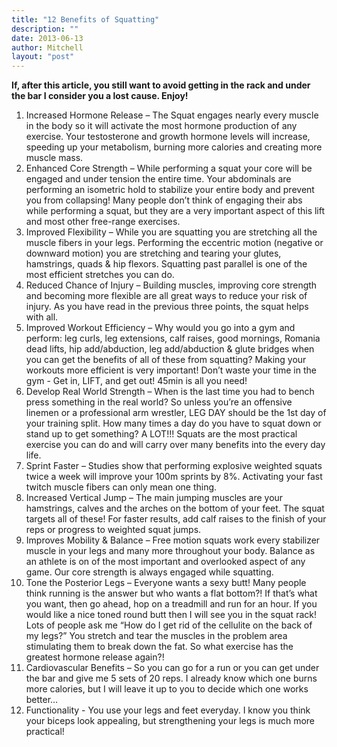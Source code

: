 ```yaml
---
title: "12 Benefits of Squatting"
description: ""
date: 2013-06-13
author: Mitchell
layout: "post"
---
```


**If, after this article, you still want to avoid getting in the rack and under the bar I consider you a lost cause. Enjoy!**

1. Increased Hormone Release – The Squat engages nearly every muscle in the body so it will activate the most hormone production of any exercise. Your testosterone and growth hormone levels will increase, speeding up your metabolism, burning more calories and creating more muscle mass.
2. Enhanced Core Strength – While performing a squat your core will be engaged and under tension the entire time. Your abdominals are performing an isometric hold to stabilize your entire body and prevent you from collapsing! Many people don’t think of engaging their abs while performing a squat, but they are a very important aspect of this lift and most other free-range exercises.
3. Improved Flexibility – While you are squatting you are stretching all the muscle fibers in your legs. Performing the eccentric motion (negative or downward motion) you are stretching and tearing your glutes, hamstrings, quads & hip flexors. Squatting past parallel is one of the most efficient stretches you can do.
4. Reduced Chance of Injury – Building muscles, improving core strength and becoming more flexible are all great ways to reduce your risk of injury. As you have read in the previous three points, the squat helps with all.
5. Improved Workout Efficiency – Why would you go into a gym and perform: leg curls, leg extensions, calf raises, good mornings, Romania dead lifts, hip add/abduction, leg add/abduction & glute bridges when you can get the benefits of all of these from squatting? Making your workouts more efficient is very important! Don’t waste your time in the gym - Get in, LIFT, and get out! 45min is all you need!
6. Develop Real World Strength – When is the last time you had to bench press something in the real world? So unless you’re an offensive linemen or a professional arm wrestler, LEG DAY should be the 1st day of your training split. How many times a day do you have to squat down or stand up to get something? A LOT!!! Squats are the most practical exercise you can do and will carry over many benefits into the every day life.
7. Sprint Faster – Studies show that performing explosive weighted squats twice a week will improve your 100m sprints by 8%. Activating your fast twitch muscle fibers can only mean one thing.
8. Increased Vertical Jump – The main jumping muscles are your hamstrings, calves and the arches on the bottom of your feet. The squat targets all of these! For faster results, add calf raises to the finish of your reps or progress to weighted squat jumps.
9. Improves Mobility & Balance – Free motion squats work every stabilizer muscle in your legs and many more throughout your body. Balance as an athlete is on of the most important and overlooked aspect of any game. Our core strength is always engaged while squatting.
10.  Tone the Posterior Legs – Everyone wants a sexy butt! Many people think running is the answer but who wants a flat bottom?! If that’s what you want, then go ahead, hop on a treadmill and run for an hour. If you would like a nice toned round butt then I will see you in the squat rack! Lots of people ask me “How do I get rid of the cellulite on the back of my legs?” You stretch and tear the muscles in the problem area stimulating them to break down the fat. So what exercise has the greatest hormone release again?!
11.  Cardiovascular Benefits – So you can go for a run or you can get under the bar and give me 5 sets of 20 reps. I already know which one burns more calories, but I will leave it up to you to decide which one works better…
12.  Functionality - You use your legs and feet everyday. I know you think your biceps look appealing, but strengthening your legs is much more practical!
